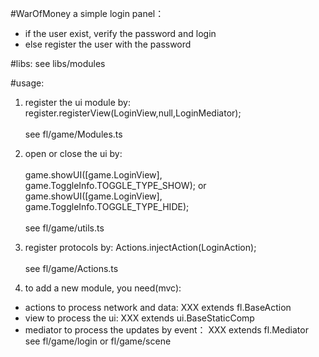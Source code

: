 #WarOfMoney
a simple login panel：
- if the user exist, verify the password and login
- else register the user with the password

#libs:
see libs/modules

#usage:
1. register the ui module by: register.registerView(LoginView,null,LoginMediator);<br />     
see fl/game/Modules.ts

2. open or close the ui by:<br />     
game.showUI([game.LoginView], game.ToggleInfo.TOGGLE_TYPE_SHOW); or game.showUI([game.LoginView], game.ToggleInfo.TOGGLE_TYPE_HIDE);<br />     
see fl/game/utils.ts

3. register protocols by: Actions.injectAction(LoginAction);<br />     
see fl/game/Actions.ts

4. to add a new module, you need(mvc):
- actions to process network and data: XXX extends fl.BaseAction
- view to process the ui: XXX extends ui.BaseStaticComp
- mediator to process the updates by event： XXX extends fl.Mediator
see fl/game/login or fl/game/scene

